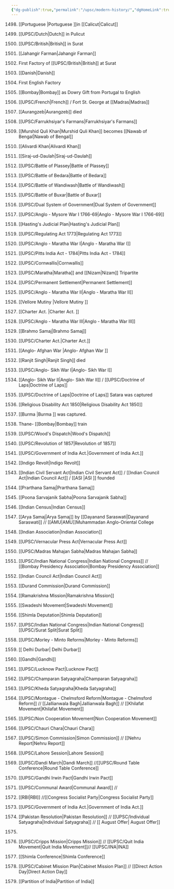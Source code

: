 ```yaml
---
{"dg-publish":true,"permalink":"/upsc/modern-history/","dgHomeLink":true,"dgPassFrontmatter":false}
---
```


1498. [[Portuguese |Portuguese ]]in [[Calicut|Calicut]]
      
1595. [[UPSC/Dutch|Dutch]] in Pulicut
      
1608. [[UPSC/British|British]] in Surat
1609. [[Jahangir Farman|Jahangir Farman]]
1613. First Factory of [[UPSC/British|British]] at Surat
1616. [[Danish|Danish]]
1651. First English Factory
1662. [[Bombay|Bombay]] as Dowry Gift from Portugal to English 
1664. [[UPSC/French|French]]  / Fort St. George at [[Madras|Madras]]
      
1707. [[Aurangzeb|Aurangzeb]] died
1715. [[UPSC/Farrukhsiyar's Farmans|Farrukhsiyar's Farmans]] 
1717. [[Murshid Quli Khan|Murshid Quli Khan]] becomes [[Nawab of Bengal|Nawab of Bengal]]
1740. [[Alivardi Khan|Alivardi Khan]]
1756. [[Siraj-ud-Daulah|Siraj-ud-Daulah]]
1757. [[UPSC/Battle of Plassey|Battle of Plassey]]
1759. [[UPSC/Battle of Bedara|Battle of Bedara]]
1760. [[UPSC/Battle of Wandiwash|Battle of Wandiwash]]
1764. [[UPSC/Battle of Buxar|Battle of Buxar]]
1765. [[UPSC/Dual System of Government|Dual System of Government]]
1767. [[UPSC/Anglo - Mysore War I 1766-69|Anglo - Mysore War I 1766-69]]
1772. [[Hasting's Judicial Plan|Hasting's Judicial Plan]]
1773. [[UPSC/Regulating Act 1773|Regulating Act 1773]]
1775. [[UPSC/Anglo - Maratha War I|Anglo - Maratha War I]]
1784. [[UPSC/Pitts India Act - 1784|Pitts India Act - 1784]] 
1788. [[UPSC/Cornwallis|Cornwallis]]
1789. [[UPSC/Maratha|Maratha]] and [[Nizam|Nizam]] Tripartite
1793. [[UPSC/Permanent Settlement|Permanent Settlement]] 
      
1803. [[UPSC/Anglo - Maratha War II|Anglo - Maratha War II]]
1806. [[Vellore Mutiny |Vellore Mutiny ]]
1813. [[Charter Act. |Charter Act. ]]
1817. [[UPSC/Anglo - Maratha War III|Anglo - Maratha War III]]
1828. [[Brahmo Samaj|Brahmo Samaj]]
1833. [[UPSC/Charter Act.|Charter Act.]] 
1838. [[Anglo- Afghan War |Anglo- Afghan War ]]
1839. [[Ranjit Singh|Ranjit Singh]] died
1845. [[UPSC/Anglo- Sikh War I|Anglo- Sikh War I]]
1848. [[Anglo- Sikh War II|Anglo- Sikh War II]] / [[UPSC/Doctrine of Laps|Doctrine of Laps]]
1849.  [[UPSC/Doctrine of Laps|Doctrine of Laps]] Satara was captured 
1850. [[Religious Disability Act 1850|Religious Disability Act 1850]]
1852. [[Burma |Burma ]] was captured. 
1853. Thane- [[Bombay|Bombay]] train
1854. [[UPSC/Wood's Dispatch|Wood's Dispatch]]  
1857. [[UPSC/Revolution of 1857|Revolution of 1857]]
1858. [[UPSC/Government of India Act.|Government of India Act.]]
1859. [[Indigo Revolt|Indigo Revolt]]
1861. [[Indian Civil Servant Act|Indian Civil Servant Act]] / [[Indian Council Act|Indian Council Act]] / [[ASI |ASI ]] founded
1867. [[Prarthana Samaj|Prarthana Samaj]]
1870. [[Poona Sarvajanik Sabha|Poona Sarvajanik Sabha]] 
1871. [[Indian Census|Indian Census]] 
1875. [[Arya Samaj|Arya Samaj]] by [[Dayanand Saraswati|Dayanand Saraswati]] // [[AMU|AMU]]Muhammadan Anglo-Oriental College
1876. [[Indian Association|Indian Association]]
1878. [[UPSC/Vernacular Press Act|Vernacular Press Act]]
1884. [[UPSC/Madras Mahajan Sabha|Madras Mahajan Sabha]]
1885. [[UPSC/Indian National Congress|Indian National Congress]] // [[Bombay Presidency Association|Bombay Presidency Association]]
1892. [[Indian Council Act|Indian Council Act]]
1893. [[Durand Commission|Durand Commission]]
1897. [[Ramakrishna Mission|Ramakrishna Mission]]
      
1905. [[Swadeshi Movement|Swadeshi Movement]]
1906. [[Shimla Deputation|Shimla Deputation]]
1907. [[UPSC/Indian National Congress|Indian National Congress]] [[UPSC/Surat Split|Surat Split]]
1909. [[UPSC/Morley - Minto Reforms|Morley - Minto Reforms]] 
1911. [[ Delhi Durbar| Delhi Durbar]]
1915. [[Gandhi|Gandhi]] 
1916. [[UPSC/Lucknow Pact|Lucknow Pact]]
1917.  [[UPSC/Champaran Satyagraha|Champaran Satyagraha]]
1918. [[UPSC/Kheda Satyagraha|Kheda Satyagraha]]
1919. [[UPSC/Montague - Chelmsford Reform|Montague - Chelmsford Reform]] // [[Jallianwala Bagh|Jallianwala Bagh]] // [[Khilafat Movement|Khilafat Movement]]
1920. [[UPSC/Non Cooperation Movement|Non Cooperation Movement]]
1922. [[UPSC/Chauri Chara|Chauri Chara]]
1928. [[UPSC/Simon Commission|Simon Commission]] // [[Nehru Report|Nehru Report]]
1929. [[UPSC/Lahore Session|Lahore Session]]
1930. [[UPSC/Dandi March|Dandi March]] //[[UPSC/Round Table Conference|Round Table Conference]]
1931.  [[UPSC/Gandhi Irwin Pact|Gandhi Irwin Pact]]
1932. [[UPSC/Communal Award|Communal Award]] //
1933. [[RBI|RBI]] //[[Congress Socialist Party|Congress Socialist Party]]
1935. [[UPSC/Government of India Act.|Government of India Act.]]
1940. [[Pakistan Resolution|Pakistan Resolution]] // [[UPSC/Individual Satyagraha|Individual Satyagraha]] // [[ August Offer| August Offer]]
1941. 
1942. [[UPSC/Cripps Mission|Cripps Mission]] // [[UPSC/Quit India Movement|Quit India Movement]]// [[UPSC/INA|INA]]
1945. [[Shimla Conference|Shimla Conference]] 
1946. [[UPSC/Cabinet Mission Plan|Cabinet Mission Plan]]  // [[Direct Action Day|Direct Action Day]]
1947. [[Partition of India|Partition of India]] 